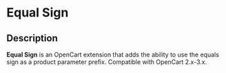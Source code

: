 # Equal Sign

## Description
**Equal Sign** is an OpenCart extension that adds the ability to use the equals sign as a product parameter prefix.
Compatible with OpenCart 2.x-3.x.

